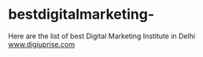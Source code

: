 # bestdigitalmarketing-
Here are the list of best Digital Marketing Institute in Delhi
www.digiuprise.com
